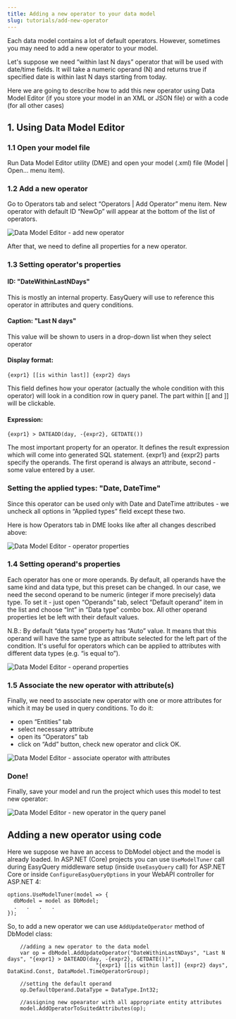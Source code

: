 ```yaml
---
title: Adding a new operator to your data model
slug: tutorials/add-new-operator
---
```



Each data model contains a lot of default operators. However, sometimes you may need to add a new operator to your model.

Let's suppose we need “within last N days” operator that will be used with date/time fields. It will take a numeric operand (N) and returns true if specified date is within last N days starting from today.

Here we are going to describe how to add this new operator using Data Model Editor (if you store your model in an XML or JSON file) or with a code (for all other cases)

## 1. Using Data Model Editor


### 1.1 Open your model file

Run Data Model Editor utility (DME) and open your model (.xml) file (Model | Open… menu item).

### 1.2 Add a new operator

Go to Operators tab and select “Operators | Add Operator” menu item. New operator with default ID “NewOp” will appear at the bottom of the list of operators. 

![Data Model Editor - add new operator](https://files.aistant.com/korzh/easyquery-dotnet/images/dm-new-operator-01.png)

After that, we need to define all properties for a new operator.

### 1.3 Setting operator's properties

#### ID: "DateWithinLastNDays"

This is mostly an internal property. EasyQuery will use to reference this operator in attributes and query conditions.

#### Caption: "Last N days"

This value will be shown to users in a drop-down list when they select operator

#### Display format: 

```
{expr1} [[is within last]] {expr2} days
```

This field defines how your operator (actually the whole condition with this operator) will look in a condition row in query panel. The part within [[ and ]] will be clickable.

#### Expression: 

```
{expr1} > DATEADD(day, -{expr2}, GETDATE())
```

The most important property for an operator. It defines the result expression which will come into generated SQL statement. {expr1} and {expr2} parts specify the operands. The first operand is always an attribute, second - some value entered by a user.

### Setting the applied types: "Date, DateTime"

Since this operator can be used only with Date and DateTime attributes - we uncheck all options in “Applied types” field except these two.

Here is how Operators tab in DME looks like after all changes described above: 

![Data Model Editor - operator properties](https://files.aistant.com/korzh/easyquery-dotnet/images/dm-new-operator-02.png)

### 1.4 Setting operand's properties

Each operator has one or more operands. By default, all operands have the same kind and data type, but this preset can be changed. In our case, we need the second operand to be numeric (integer if more precisely) data type. To set it - just open “Operands” tab, select “Default operand” item in the list and choose “Int” in “Data type” combo box. All other operand properties let be left with their default values.

N.B.: By default “data type” property has “Auto” value. It means that this operand will have the same type as attribute selected for the left part of the condition. It's useful for operators which can be applied to attributes with different data types (e.g. “is equal to”). 

![Data Model Editor - operand properties](https://files.aistant.com/korzh/easyquery-dotnet/images/dm-new-operator-03.png)

### 1.5 Associate the new operator with attribute(s)

Finally, we need to associate new operator with one or more attributes for which it may be used in query conditions. To do it:

* open “Entities” tab
* select necessary attribute
* open its “Operators” tab
* click on “Add” button, check new operator and click OK.

![Data Model Editor - associate operator with attributes](https://files.aistant.com/korzh/easyquery-dotnet/images/dm-new-operator-04.png)

### Done!

Finally, save your model and run the project which uses this model to test new operator: 

![Data Model Editor - new operator in the query panel](https://files.aistant.com/korzh/easyquery-dotnet/images/dm-new-operator-05.png)



## Adding a new operator using code

Here we suppose we have an access to DbModel object and the model is already loaded. In ASP.NET (Core) projects you  can use `UseModelTuner` call during EasyQuery middleware setup (inside `UseEasyQuery` call) for ASP.NET Core or inside `ConfigureEasyQueryOptions` in your WebAPI controller for ASP.NET 4:


```
options.UseModelTuner(model => {
  dbModel = model as DbModel;
  .   .   .   .
});
```


So, to add a new operator we can use `AddUpdateOperator` method of DbModel class:


```
    //adding a new operator to the data model
    var op = dbModel.AddUpdateOperator("DateWithinLastNDays", "Last N days", "{expr1} > DATEADD(day, -{expr2}, GETDATE())",
                            "{expr1} [[is within last]] {expr2} days", DataKind.Const, DataModel.TimeOperatorGroup);
							
	//setting the default operand						
    op.DefaultOperand.DataType = DataType.Int32;
	
    //assigning new opearator with all appropriate entity attributes
    model.AddOperatorToSuitedAttributes(op);
```